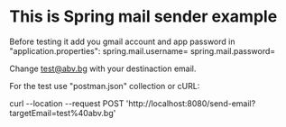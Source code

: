 # This is Spring mail sender example

Before testing it add you gmail account and app password in "application.properties":
spring.mail.username=<gmail>
spring.mail.password=<app pasword>

Change test@abv.bg with your destinaction email.

For the test use "postman.json" collection or cURL:

curl --location --request POST 'http://localhost:8080/send-email?targetEmail=test%40abv.bg'
